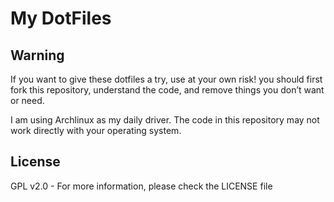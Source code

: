# My DotFiles

## Warning
If you want to give these dotfiles a try, use at your own risk! you should first fork this repository, understand the code, and remove things you don’t want or need. 

I am using Archlinux as my daily driver. The code in this repository may not work directly with your operating system.

## License
GPL v2.0 - For more information, please check the LICENSE file
